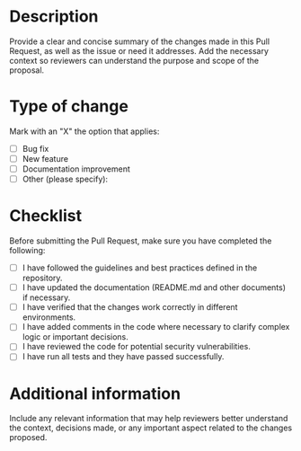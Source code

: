 # Description

Provide a clear and concise summary of the changes made in this Pull Request, as well as the issue or need it addresses. Add the necessary context so reviewers can understand the purpose and scope of the proposal.

# Type of change

Mark with an "X" the option that applies:

- [ ] Bug fix
- [ ] New feature
- [ ] Documentation improvement
- [ ] Other (please specify):

# Checklist

Before submitting the Pull Request, make sure you have completed the following:

- [ ] I have followed the guidelines and best practices defined in the repository.
- [ ] I have updated the documentation (README.md and other documents) if necessary.
- [ ] I have verified that the changes work correctly in different environments.
- [ ] I have added comments in the code where necessary to clarify complex logic or important decisions.
- [ ] I have reviewed the code for potential security vulnerabilities.
- [ ] I have run all tests and they have passed successfully.

# Additional information

Include any relevant information that may help reviewers better understand the context, decisions made, or any important aspect related to the changes proposed.

